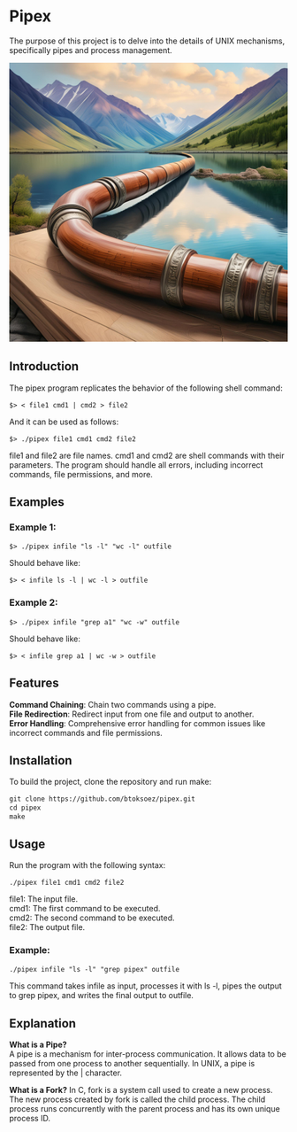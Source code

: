 # Pipex
The purpose of this project is to delve into the details of UNIX mechanisms, specifically pipes and process management.

![pipex](./img/pipex.jpg)

## Introduction
The pipex program replicates the behavior of the following shell command:
```
$> < file1 cmd1 | cmd2 > file2
```
And it can be used as follows:
```
$> ./pipex file1 cmd1 cmd2 file2
```
file1 and file2 are file names.
cmd1 and cmd2 are shell commands with their parameters.
The program should handle all errors, including incorrect commands, file permissions, and more.

## Examples

### Example 1:
```
$> ./pipex infile "ls -l" "wc -l" outfile
```
Should behave like:
```
$> < infile ls -l | wc -l > outfile
```
### Example 2:
```
$> ./pipex infile "grep a1" "wc -w" outfile
```
Should behave like:
```
$> < infile grep a1 | wc -w > outfile
```

## Features

**Command Chaining**: Chain two commands using a pipe.  
**File Redirection**: Redirect input from one file and output to another.  
**Error Handling**: Comprehensive error handling for common issues like incorrect commands and file permissions.  

## Installation

To build the project, clone the repository and run make:
```
git clone https://github.com/btoksoez/pipex.git
cd pipex
make
```

## Usage

Run the program with the following syntax:

```
./pipex file1 cmd1 cmd2 file2
```
file1: The input file.  
cmd1: The first command to be executed.  
cmd2: The second command to be executed.  
file2: The output file.  

### Example:

```
./pipex infile "ls -l" "grep pipex" outfile
```
This command takes infile as input, processes it with ls -l, pipes the output to grep pipex, and writes the final output to outfile.

## Explanation

**What is a Pipe?**  
A pipe is a mechanism for inter-process communication. It allows data to be passed from one process to another sequentially. In UNIX, a pipe is represented by the | character.

**What is a Fork?** 
In C, fork is a system call used to create a new process. The new process created by fork is called the child process. The child process runs concurrently with the parent process and has its own unique process ID.
